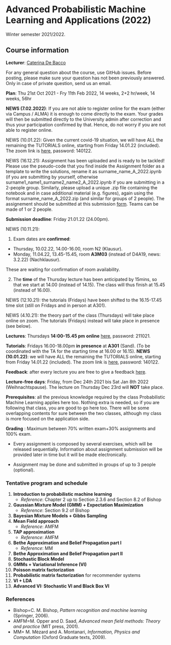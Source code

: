 # Advanced Probabilistic Machine Learning and Applications (2022)

  Winter semester 2021/2022.
  
## Course information

**Lecturer**:  [Caterina De Bacco](https://www.cdebacco.com/)

For any general question about the course, use GitHub issues. Before posting, please make sure your question has not been previously answered. Only in case of private question, send us an email. 

**Plan**:  Thu 21st Oct  2021 - Fry 11th Feb 2022, 14 weeks, 2+2 hr/week, 14 weeks, 56hr

**NEWS (7.02.2022)**: If you are not able to register online  for the exam (either via Campus / ALMA) it is enough to come directly to the exam. Your grades will then be submitted directly to the University admin after correction and thus your participation confirmed by that. Hence, do not worry if you are not able to register online.

NEWS (10.01.22): Given the current covid-19 situation, we will have ALL the remaining the TUTORIALS online, starting from Friday 14.01.22 (included).
The zoom link is [here](https://zoom.us/j/98932703601), password: 140122.  


NEWS (16.12.21): Assignment has been uploaded and is ready to be tackled! 
Please use the pseudo-code that you find inside the Assignment folder as a template to write the solutions, rename it as surname_name_A_2022.ipynb (if you are submitting by yourself, otherwise surname1_name1_surname2_name2_A_2022.ipynb if you are submitting in a 2-people group. Similarly, please upload a unique .zip file containing the notebook and in case additional material (e.g. figures), again using the format surname_name_A_2022.zip (and similar for groups of 2 people).
The assignement should be submitted at this submission [form](https://forms.gle/dTc5SsWBcXSpB97Q6). Teams can be made of 1 or 2 people. 

**Submission deadline**: Friday 21.01.22 (24.00pm).

NEWS (10.11.21): 
1. Exam dates are **confirmed**: 
- Thursday, 10.02.22, 14.00-16.00, room N2 (Klausur). 
- Monday, 11.04.22, 13.45-15.45, room  **A3M03** (instead of D4A19, news: 3.2.22) (Nachklausur). 

These are waiting for confirmation of room availability.  

2. The **time** of the Thursday lecture has been anticipated by 15mins, so that we start at 14.00 (instead of 14.15). The class will thus finish at 15.45 (instead of 16.00). 

NEWS (12.10.21): the tutorials (Fridays) have been shifted to the 16.15-17.45 time slot (still on Fridays and in person at A301).

NEWS (4.10.21): the theory part of the class (Thursdays) will take place online on zoom. The tutorials (Fridays) instead will take place in presence (see below).

**Lectures**:  Thursdays **14:00-15.45 pm**  **online** [here](https://zoom.us/j/94529176606), password: 211021. 

**Tutorials**: Fridays 16.00-18.00pm **in presence** at **A301** (Sand). (To be coordinated with the TA for the starting time at 16.00 or 16.15).
**NEWS (10.01.22)**: we will have ALL the remaining the TUTORIALS online, starting from Friday 14.01.22 (included).
The zoom link is [here](https://zoom.us/j/98932703601), password: 140122.  

**Feedback**: after every lecture you are free to give a feedback [here](https://forms.gle/1mnCPAxVG1pqkMks6).

**Lecture-free days**: Friday, from Dec 24th 2021 bis Sat Jan 8th 2022 (Weihnachtspause). The lecture on Thursday Dec 23rd will **NOT** take place.   

**Prerequisites**: all the previous knowledge required by the class Probabilistic Machine Learning applies here too. Nothing extra is needed, so if you are following that class, you are good to go here too.
There will be some overlapping contents for sure between the two classes, although my class is more focused on the application side.

**Grading** : Maximum between 70\% written exam+30\% assignments and 100\% exam.   

* Every assignment is composed by several exercises, which will be released sequentially. Information about assignment submission will be provided later in time but it will be made electronically. 

* Assignment may be done and submitted in groups of up to 3 people (optional). 

### Tentative program and schedule

 1.  **Introduction to probabilistic machine learning** 
     * _Reference_: Chapter 2 up to Section 2.3.6 and Section 8.2 of Bishop	
2.  **Gaussian Mixture Model (GMM) + Expectation Maximization** 
    * _Reference_: Section 9.2 of Bishop 
3.  **Bayesian Mixture Models + Gibbs Sampling** 
4.  **Mean Field approach** 
    * _Reference_: AMFM
5.  **TAP approximation** 
    * _Reference_: AMFM
6.  **Bethe Approximation and Belief Propagation part I** 
    * _Reference_: MM  
7. **Bethe Approximation and Belief Propagation part II** 
8. **Stochastic Block Model**  
9. **GMMs + Variational Inference (VI)** 
10. **Poisson matrix factorization**
11. **Probabilistic matrix factorization** for recommender systems
12. **VI + LDA** 
13. **Advanced VI: Stochastic VI and Black Box VI** 
    

### References

* Bishop=C. M. Bishop, _Pattern recognition and machine learning_ (Springer, 2006).
* AMFM=M. Opper and D. Saad, _Advanced mean field methods: Theory and practice_ (MIT press, 2001).
* MM= M. Mèzard and A. Montanari, _Information, Physics and Computation_ (Oxford Graduate texts, 2009).
